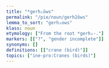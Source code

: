 ```yaml
---
title: "*gerh₂ōws"
permalink: "/pie/noun/gerh2ōws"
lemma_to_sort: "gerh₂ows"
klass: noun
etymology: ["From the root *gerh₂-."]
markers: [["?", "gender incomplete"]]
synonyms: []
definitions: [["crane (bird)"]]
topics: ["ine-pro:Cranes (birds)"]
---
```

